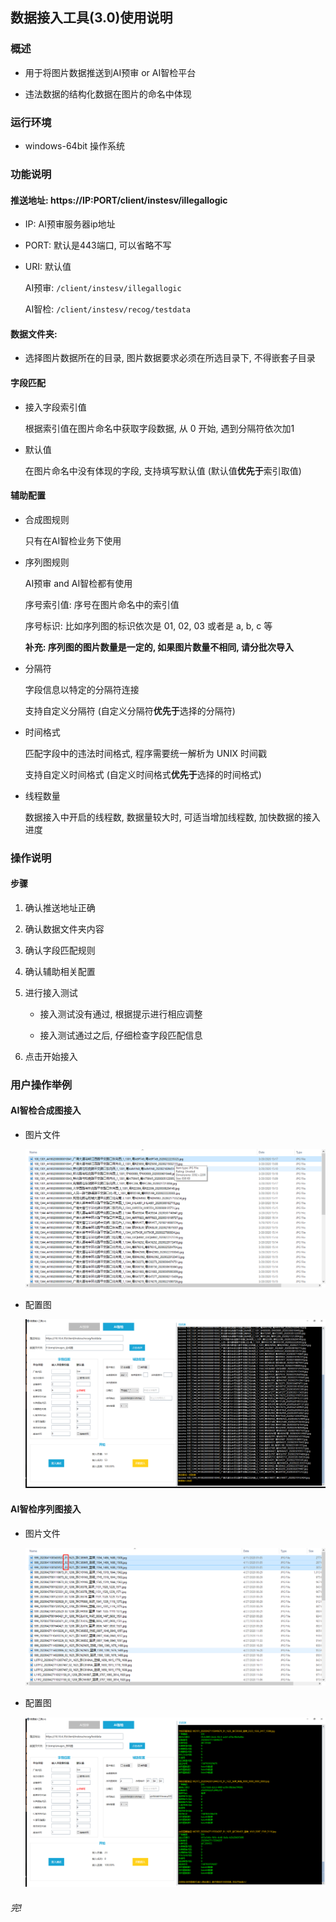 ## 数据接入工具(3.0)使用说明

### 概述

- 用于将图片数据推送到AI预审 or AI智检平台

- 违法数据的结构化数据在图片的命名中体现



### 运行环境

- windows-64bit 操作系统



### 功能说明

#### 推送地址: https://IP:PORT/client/instesv/illegallogic

- IP: AI预审服务器ip地址

- PORT: 默认是443端口, 可以省略不写

- URI: 默认值

  AI预审: `/client/instesv/illegallogic`

  AI智检: `/client/instesv/recog/testdata`

#### 数据文件夹:

- 选择图片数据所在的目录, 图片数据要求必须在所选目录下, 不得嵌套子目录

#### 字段匹配

- 接入字段索引值

  根据索引值在图片命名中获取字段数据, 从 0 开始, 遇到分隔符依次加1

- 默认值

  在图片命名中没有体现的字段, 支持填写默认值 (默认值**优先于**索引取值)

#### 辅助配置

- 合成图规则

  只有在AI智检业务下使用

- 序列图规则

  AI预审 and AI智检都有使用

  序号索引值: 序号在图片命名中的索引值

  序号标识: 比如序列图的标识依次是 01, 02, 03 或者是 a, b, c 等

  **补充: 序列图的图片数量是一定的, 如果图片数量不相同, 请分批次导入**

- 分隔符

  字段信息以特定的分隔符连接

  支持自定义分隔符 (自定义分隔符**优先于**选择的分隔符)

- 时间格式

  匹配字段中的违法时间格式, 程序需要统一解析为 UNIX 时间戳

  支持自定义时间格式 (自定义时间格式**优先于**选择的时间格式)

- 线程数量

  数据接入中开启的线程数, 数据量较大时, 可适当增加线程数, 加快数据的接入进度



### 操作说明

#### 步骤

1. 确认推送地址正确

2. 确认数据文件夹内容

3. 确认字段匹配规则

4. 确认辅助相关配置

5. 进行接入测试

   - 接入测试没有通过, 根据提示进行相应调整

   - 接入测试通过之后, 仔细检查字段匹配信息

6. 点击开始接入



### 用户操作举例

#### AI智检合成图接入

- 图片文件

  ![1594954149243](assets\1594954149243.png)

- 配置图

  ![1594954197693](assets\1594954197693.png)



#### AI智检序列图接入

- 图片文件

  ![1594954293340](assets\1594954293340.png)

- 配置图

  ![1594955046042](assets\1594955046042.png)

  



###### 完!




